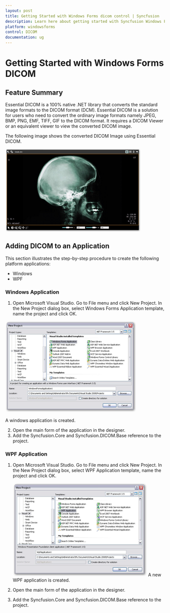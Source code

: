 ```yaml
---
layout: post
title: Getting Started with Windows Forms dicom control | Syncfusion
description: Learn here about getting started with Syncfusion Windows Forms dicom (DICOM) control, its elements, and more details.
platform: windowsforms
control: DICOM 
documentation: ug
---
```


# Getting Started with Windows Forms DICOM

## Feature Summary

Essential DICOM is a 100% native .NET library that converts the standard image formats to the DICOM format (DCM). Essential DICOM is a solution for users who need to convert the ordinary image formats namely JPEG, BMP, PNG, EMF, TIFF, GIF to the DICOM format. It requires a DICOM Viewer or an equivalent viewer to view the converted DICOM image.

The following image shows the converted DICOM Image using Essential DICOM.



![Getting Started with WindowsForms Dicom](getting-started_images/windowsforms-dicom-getting-started.png)





## Adding DICOM to an Application

This section illustrates the step-by-step procedure to create the following platform applications:

* Windows
* WPF



### Windows Application

1. Open Microsoft Visual Studio. Go to File menu and click New Project. In the New Project dialog box, select Windows Forms Application template, name the project and click OK. 

![windows application in WindowsForms Dicom](getting-started_images/windowsforms-dicom-windows-application.png)





A windows application is created.

2. Open the main form of the application in the designer.
3. Add the Syncfusion.Core and Syncfusion.DICOM.Base reference to the project.





### WPF Application



1. Open Microsoft Visual Studio. Go to File menu and click New Project. In the New Project dialog box, select WPF Application template, name the project and click OK. 

   ![WPF application in WindowsForms Dicom](getting-started_images/windowsforms-dicom-wpf-application.png)
   A new WPF application is created.

2. Open the main form of the application in the designer. 
3. Add the Syncfusion.Core and Syncfusion.DICOM.Base reference to the project.



